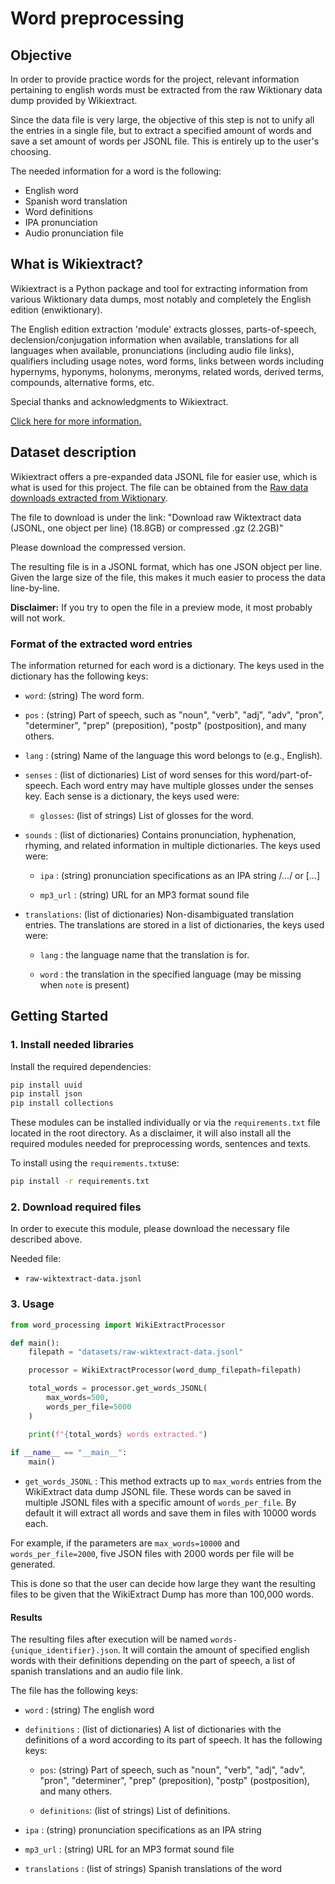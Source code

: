 # Word preprocessing

## Objective

In order to provide practice words for the project, relevant information pertaining to english words must be extracted from the raw Wiktionary data dump provided by Wikiextract. 

Since the data file is very large, the objective of this step is not to unify all the entries in a single file, but to extract a specified amount of words and save a set amount of words per JSONL file. This is entirely up to the user's choosing. 

The needed information for a word is the following:

- English word
- Spanish word translation
- Word definitions
- IPA pronunciation
- Audio pronunciation file

## What is Wikiextract?

Wikiextract is a Python package and tool for extracting information from various Wiktionary data dumps, most notably and completely the English edition (enwiktionary). 

The English edition extraction 'module' extracts glosses, parts-of-speech, declension/conjugation information when available, translations for all languages when available, pronunciations (including audio file links), qualifiers including usage notes, word forms, links between words including hypernyms, hyponyms, holonyms, meronyms, related words, derived terms, compounds, alternative forms, etc.

Special thanks and acknowledgments to Wikiextract.

[Click here for more information.](https://github.com/tatuylonen/wiktextract)

## Dataset description

Wikiextract offers a pre-expanded data JSONL file for easier use, which is what is used for this project. The file can be obtained from the [Raw data downloads extracted from Wiktionary](https://kaikki.org/dictionary/rawdata.html).

The file to download is under the link: "Download raw Wiktextract data (JSONL, one object per line) (18.8GB) or compressed .gz (2.2GB)"

Please download the compressed version.

The resulting file is in a JSONL format, which has one JSON object per line. Given the large size of the file, this makes it much easier to process the data line-by-line.

**Disclaimer:** If you try to open the file in a preview mode, it most probably will not work.

### Format of the extracted word entries

The information returned for each word is a dictionary. The keys used in the dictionary has the following keys:

- `word`: (string) The word form.

- `pos` : (string) Part of speech, such as "noun", "verb", "adj", "adv", "pron", "determiner", "prep" (preposition), "postp" (postposition), and many others.

- `lang` : (string) Name of the language this word belongs to (e.g., English).

- `senses` : (list of dictionaries) List of word senses for this word/part-of-speech. Each word entry may have multiple glosses under the senses key. Each sense is a dictionary, the keys used were: 

  - `glosses`: (list of strings) List of glosses for the word.

- `sounds` : (list of dictionaries) Contains pronunciation, hyphenation, rhyming, and related information in multiple dictionaries. The keys used were:

  - `ipa` : (string) pronunciation specifications as an IPA string /.../ or [...]

  - `mp3_url` : (string) URL for an MP3 format sound file

- `translations`: (list of dictionaries) Non-disambiguated translation entries. The translations are stored in a list of dictionaries, the keys used were:

  - `lang` : the language name that the translation is for.

  - `word` : the translation in the specified language (may be missing when `note` is present)


## Getting Started

### 1. Install needed libraries

Install the required dependencies:

```bash
pip install uuid
pip install json
pip install collections
```

These modules can be installed individually or via the `requirements.txt` file located in the root directory. As a disclaimer, it will also install all the required modules needed for preprocessing words, sentences and texts.

To install using the `requirements.txt`use:

```bash
pip install -r requirements.txt
```

###  2. Download required files

In order to execute this module, please download the necessary file described above.

Needed file:

 - `raw-wiktextract-data.jsonl`

###  3. Usage

```python
from word_processing import WikiExtractProcessor

def main():
    filepath = "datasets/raw-wiktextract-data.jsonl"

    processor = WikiExtractProcessor(word_dump_filepath=filepath)

    total_words = processor.get_words_JSONL(
        max_words=500, 
        words_per_file=5000
    )

    print(f"{total_words} words extracted.")
    
if __name__ == "__main__":
    main()
```

- `get_words_JSONL` : This method extracts up to `max_words` entries from the 
WikiExtract data dump JSONL file. These words can be saved in multiple JSONL 
files with a specific amount of `words_per_file`. By default it will extract all
words and save them in files with 10000 words each.

For example, if the parameters are `max_words=10000` and `words_per_file=2000`, 
five JSON files with 2000 words per file will be generated. 

This is done so that the user can decide how large they want the resulting 
files to be given that the WikiExtract Dump has more than 100,000 words.

#### Results

The resulting files after execution will be named `words-{unique_identifier}.json`. It will contain the amount of specified english words with their definitions depending on the part of speech, a list of spanish translations and an audio file link.

The file has the following keys:

- `word` : (string) The english word

- `definitions` : (list of dictionaries) A list of dictionaries with the definitions of a word according to its part of speech. It has the following keys:

  - `pos`: (string) Part of speech, such as "noun", "verb", "adj", "adv", "pron", "determiner", "prep" (preposition), "postp" (postposition), and many others.

  - `definitions`: (list of strings) List of definitions.

- `ipa` : (string) pronunciation specifications as an IPA string 

- `mp3_url` : (string) URL for an MP3 format sound file

- `translations` : (list of strings) Spanish translations of the word